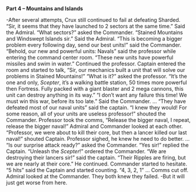 **Part 4 – Mountains and Islands**

-After several attempts, Crux still continued to fail at defeating Sharded.
“Sir, it seems that they have launched to 2 sectors at the same time.” Said the Admiral.
“What sectors?” asked the Commander.
“Stained Mountains and Windswept Islands sir.” Said the Admiral.
“This is becoming a bigger problem every following day, send our best units!” said the Commander.
“Behold, our new and powerful units: Navals” said the professor while entering the command center room.
“These new units have powerful missiles and swim in water.” Continued the professor.
Captain entered the room and started to talk, “Sir, our mechanics built a unit that will solve our problems in Stained Mountains!”
“What is it?” asked the professor.
“It’s the one and only, *Scepter*, it’s a walking battle station, 50 times more powerful then Fortress. Fully packed with a giant blaster and 2 mega cannons, this unit can destroy anything in its way.”
“I don’t want any failure this time! We must win this war, before its too late.” Said the Commander.
…
“They have defeated most of our naval units” said the captain.
“I knew they would! For some reason, all of your units are useless professor!” shouted the Commander.
Professor took the comms, “Release the bigger naval, I repeat, release the bigger naval!”
Admiral and Commander looked at each other.
“Professor, we were about to kill their core, but then a lancer killed our last naval!” shouted Captain.
Professor sighed, he knew he need to do better.
…
“Is our surprise attack ready?” asked the Commander.
“Yes sir!” replied the Captain.
“Unleash the *Scepter*!” ordered the Commander. 
“We are destroying their lancers sir!” said the captain.
“Their Ripples are firing, but we are nearly at their core.” He continued.
Commander started to hesitate.
“5 hits” said the Captain and started counting.
“4, 3, 2, 1” …
Comms cut off.
Admiral looked at the Commander.
They both knew they failed.
-But it will just get worse from here.
